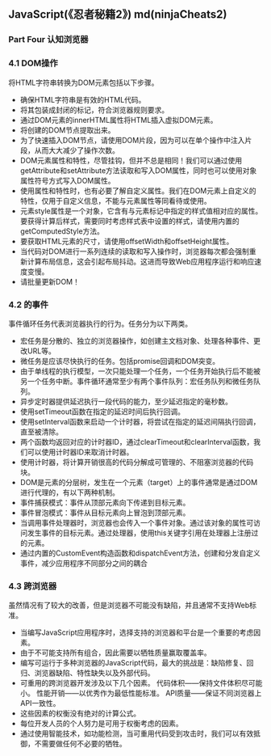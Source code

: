 ## JavaScript(《忍者秘籍2》) md(ninjaCheats2)

### Part Four 认知浏览器

### 4.1 DOM操作
将HTML字符串转换为DOM元素包括以下步骤。
- 确保HTML字符串是有效的HTML代码。
- 将其包装成封闭的标记，符合浏览器规则要求。
- 通过DOM元素的innerHTML属性将HTML插入虚拟DOM元素。
- 将创建的DOM节点提取出来。
- 为了快速插入DOM节点，请使用DOM片段，因为可以在单个操作中注入片段，从而大大减少了操作次数。
- DOM元素属性和特性，尽管挂钩，但并不总是相同！我们可以通过使用getAttribute和setAttribute方法读取和写入DOM属性，同时也可以使用对象属性符号方式写入DOM属性。
- 使用属性和特性时，也有必要了解自定义属性。我们在DOM元素上自定义的特性，仅用于自定义信息，不能与元素属性等同看待或使用。
- 元素style属性是一个对象，它含有与元素标记中指定的样式值相对应的属性。要获得计算后样式，需要同时考虑样式表中设置的样式，请使用内置的getComputedStyle方法。
- 要获取HTML元素的尺寸，请使用offsetWidth和offsetHeight属性。
- 当代码对DOM进行一系列连续的读取和写入操作时，浏览器每次都会强制重新计算布局信息，这会引起布局抖动。这进而导致Web应用程序运行和响应速度变慢。
- 请批量更新DOM！


### 4.2 的事件

事件循环任务代表浏览器执行的行为。任务分为以下两类。
- 宏任务是分散的、独立的浏览器操作，如创建主文档对象、处理各种事件、更改URL等。
- 微任务是应该尽快执行的任务。包括promise回调和DOM突变。
- 由于单线程的执行模型，一次只能处理一个任务，一个任务开始执行后不能被另一个任务中断。事件循环通常至少有两个事件队列：宏任务队列和微任务队列。
- 异步定时器提供延迟执行一段代码的能力，至少延迟指定的毫秒数。
- 使用setTimeout函数在指定的延迟时间后执行回调。
- 使用setInterval函数来启动一个计时器，将尝试在指定的延迟间隔执行回调，直至被清除。
- 两个函数均返回对应的计时器ID，通过clearTimeout和clearInterval函数，我们可以使用计时器ID来取消计时器。
- 使用计时器，将计算开销很高的代码分解成可管理的、不阻塞浏览器的代码块。
- DOM是元素的分层树，发生在一个元素（target）上的事件通常是通过DOM进行代理的，有以下两种机制。
- 事件捕获模式：事件从顶部元素向下传递到目标元素。
- 事件冒泡模式：事件从目标元素向上冒泡到顶部元素。
- 当调用事件处理器时，浏览器也会传入一个事件对象。通过该对象的属性可访问发生事件的目标元素。通过处理器，使用this关键字引用在处理器上注册过的元素。
- 通过内置的CustomEvent构造函数和dispatchEvent方法，创建和分发自定义事件，减少应用程序不同部分之间的耦合

### 4.3 跨浏览器

虽然情况有了较大的改善，但是浏览器不可能没有缺陷，并且通常不支持Web标准。
- 当编写JavaScript应用程序时，选择支持的浏览器和平台是一个重要的考虑因素。
- 由于不可能支持所有组合，因此需要以牺牲质量赢取覆盖率。
- 编写可运行于多种浏览器的JavaScript代码，最大的挑战是：缺陷修复、回归、浏览器缺陷、特性缺失以及外部代码。
- 可重用的跨浏览器开发涉及以下几个因素。
 代码体积——保持文件体积尽可能小。
 性能开销——以优秀作为最低性能标准。
 API质量——保证不同浏览器上API一致性。
- 这些因素的权衡没有绝对的计算公式。
- 每位开发人员的个人努力是可用于权衡考虑的因素。
- 通过使用智能技术，如功能检测，当可重用代码受到攻击时，我们可以有效抵御，不需要做任何不必要的牺牲。

